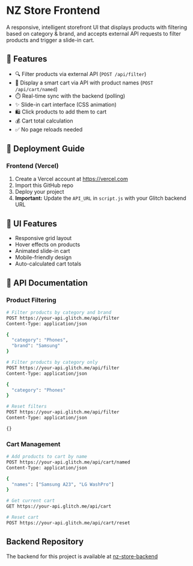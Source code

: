 # NZ Store Frontend

A responsive, intelligent storefront UI that displays products with filtering based on category & brand, and accepts external API requests to filter products and trigger a slide-in cart.

## 🎯 Features

- 🔍 Filter products via external API (`POST /api/filter`)
- 🛒 Display a smart cart via API with product names (`POST /api/cart/named`)
- ⏱️ Real-time sync with the backend (polling)
- ✨ Slide-in cart interface (CSS animation)
- 🛍️ Click products to add them to cart
- 💰 Cart total calculation
- ✅ No page reloads needed

## 🚀 Deployment Guide

### Frontend (Vercel)

1. Create a Vercel account at https://vercel.com
2. Import this GitHub repo
3. Deploy your project
4. **Important:** Update the `API_URL` in `script.js` with your Glitch backend URL

## 📱 UI Features

- Responsive grid layout
- Hover effects on products
- Animated slide-in cart
- Mobile-friendly design
- Auto-calculated cart totals

## 🔌 API Documentation

### Product Filtering

```bash
# Filter products by category and brand
POST https://your-api.glitch.me/api/filter
Content-Type: application/json

{
  "category": "Phones",
  "brand": "Samsung"
}

# Filter products by category only
POST https://your-api.glitch.me/api/filter
Content-Type: application/json

{
  "category": "Phones"
}

# Reset filters
POST https://your-api.glitch.me/api/filter
Content-Type: application/json

{}
```

### Cart Management

```bash
# Add products to cart by name
POST https://your-api.glitch.me/api/cart/named
Content-Type: application/json

{
  "names": ["Samsung A23", "LG WashPro"]
}

# Get current cart
GET https://your-api.glitch.me/api/cart

# Reset cart
POST https://your-api.glitch.me/api/cart/reset
```

## Backend Repository

The backend for this project is available at [nz-store-backend](https://github.com/rxd-blue/nz-store-backend) 